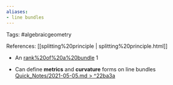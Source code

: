 ```yaml
---
aliases:
- line bundles
---
```















Tags: \#algebraicgeometry

References: [[splitting%20principle | splitting%20principle.html]]

-   An [rank%20of%20a%20bundle](rank%20of%20a%20bundle) 1

-   Can define **metrics** and **curvature** forms on line bundles [Quick_Notes/2021-05-05.md \> \^22ba3a](Quick_Notes/2021-05-05.md#%5E22ba3a)
